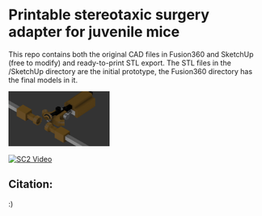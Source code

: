 # Printable stereotaxic surgery adapter for juvenile mice

This repo contains both the original CAD files in Fusion360 and SketchUp (free to modify) and ready-to-print STL export.
The STL files in the /SketchUp directory are the initial prototype, the Fusion360 directory has the final models in it.

<!-- ![Alt text](illustrations/example.PNG?raw=true "Snapshot of modified stereotaxic setup") -->
<img src="illustrations/example.PNG" alt="drawing" style="width:200px;"/>

[![SC2 Video](https://img.youtube.com/vi/--b-058SZKGwQ/0.jpg)](https://www.youtube.com/watch?v=tv058SZKGwQ)
<!-- https://www.youtube.com/watch?v=tv058SZKGwQ -->

## Citation:
:)
